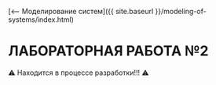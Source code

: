 [⟵ Моделирование систем]({{ site.baseurl }}/modeling-of-systems/index.html)

# **ЛАБОРАТОРНАЯ РАБОТА №2**

⚠️ Находится в процессе разработки!!! ⚠️

